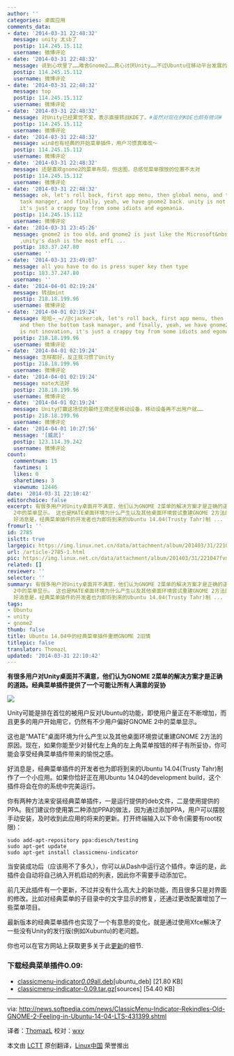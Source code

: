 ```yaml
---
author: ''
categories: 桌面应用
comments_data:
- date: '2014-03-31 22:48:32'
  message: unity 太sb了
  postip: 114.245.15.112
  username: 微博评论
- date: '2014-03-31 22:48:32'
  message: 说到心坎里了……难舍Gnome2……真心讨厌Unity……不过Ubuntu往移动平台发展的路线还是很赞的[生病]只是苦了桌面版……
  postip: 114.245.15.112
  username: 微博评论
- date: '2014-03-31 22:48:32'
  message: top
  postip: 114.245.15.112
  username: 微博评论
- date: '2014-03-31 22:48:32'
  message: 对Unity已经累觉不爱，表示直接转战KDE了。#虽然对现在的KDE也颇有微词#
  postip: 114.245.15.112
  username: 微博评论
- date: '2014-03-31 22:48:32'
  message: win8也有经典的开始菜单插件，用户习惯真难改～
  postip: 114.245.15.112
  username: 微博评论
- date: '2014-03-31 22:48:32'
  message: 还是喜欢gnome2的菜单布局，但这图，总感觉菜单摆放的位置不太对
  postip: 114.245.15.112
  username: 微博评论
- date: '2014-03-31 22:48:32'
  message: ok, let's roll back, first app menu, then global menu, and then the bottom
    task manager, and finally, yeah, we have gnome2 back. unity is not inovation,
    it's just a crappy toy from some idiots and egomania.
  postip: 114.245.15.112
  username: 微博评论
- date: '2014-03-31 23:45:26'
  message: gnome2 is too old，and gnome2 is just like the Microsoft&nbsp;&nbsp;windows&nbsp;&nbsp;xp
    ,unity's dash is the most effi ...
  postip: 183.37.247.80
  username: ''
- date: '2014-03-31 23:49:07'
  message: all you have to do is press super key then type
  postip: 183.37.247.80
  username: ''
- date: '2014-04-01 02:19:24'
  message: 转战mint
  postip: 218.18.199.96
  username: 微博评论
- date: '2014-04-01 02:19:24'
  message: 哈哈→_→//@cjacker:ok, let's roll back, first app menu, then global menu,
    and then the bottom task manager, and finally, yeah, we have gnome2 back. unity
    is not inovation, it's just a crappy toy from some idiots and egomania.
  postip: 218.18.199.96
  username: 微博评论
- date: '2014-04-01 02:19:24'
  message: 怎样都好，反正我习惯了Unity
  postip: 218.18.199.96
  username: 微博评论
- date: '2014-04-01 02:19:24'
  message: mate大法好
  postip: 218.18.199.96
  username: 微博评论
- date: '2014-04-01 02:19:24'
  message: Unity打赢这场仗的最终王牌还是移动设备，移动设备再不出用户就……
  postip: 218.18.199.96
  username: 微博评论
- date: '2014-04-01 10:27:56'
  message: '[威武]'
  postip: 123.114.39.242
  username: 微博评论
count:
  commentnum: 15
  favtimes: 1
  likes: 0
  sharetimes: 3
  viewnum: 12446
date: '2014-03-31 22:10:42'
editorchoice: false
excerpt: 有很多用户对Unity桌面并不满意，他们认为GNOME 2菜单的解决方案才是正确的道路。经典菜单插件提供了一个可能让所有人满意的妥协  Unity可能是排在首位的被用户反对Ubuntu的功能，即使用户量正在不断增加，而且更多的用户开始用它，仍然有不少用户偏好GNOME
  2中的菜单显示。 这也是MATE桌面环境为什么产生以及其他桌面环境尝试重建GNOME 2方法的原因。现在，如果你能至少对替代左上角的左上角菜单按钮的样子有所妥协，你可能会享受经典菜单插件带来的愉悦之感。
  好消息是，经典菜单插件的开发者也为即将到来的Ubuntu 14.04(Trusty Tahr)制 ...
fromurl: ''
id: 2785
islctt: true
largepic: https://img.linux.net.cn/data/attachment/album/201403/31/221047fvm73vfxn7vx6fj7.jpg
url: /article-2785-1.html
pic: https://img.linux.net.cn/data/attachment/album/201403/31/221047fvm73vfxn7vx6fj7.jpg.thumb.jpg
related: []
reviewer: ''
selector: ''
summary: 有很多用户对Unity桌面并不满意，他们认为GNOME 2菜单的解决方案才是正确的道路。经典菜单插件提供了一个可能让所有人满意的妥协  Unity可能是排在首位的被用户反对Ubuntu的功能，即使用户量正在不断增加，而且更多的用户开始用它，仍然有不少用户偏好GNOME
  2中的菜单显示。 这也是MATE桌面环境为什么产生以及其他桌面环境尝试重建GNOME 2方法的原因。现在，如果你能至少对替代左上角的左上角菜单按钮的样子有所妥协，你可能会享受经典菜单插件带来的愉悦之感。
  好消息是，经典菜单插件的开发者也为即将到来的Ubuntu 14.04(Trusty Tahr)制 ...
tags:
- Ubuntu
- unity
- gnome2
thumb: false
title: Ubuntu 14.04中的经典菜单插件重燃GNOME 2旧情
titlepic: false
translator: ThomazL
updated: '2014-03-31 22:10:42'
---
```


**有很多用户对Unity桌面并不满意，他们认为GNOME 2菜单的解决方案才是正确的道路。经典菜单插件提供了一个可能让所有人满意的妥协**


![](/data/attachment/album/201403/31/221047fvm73vfxn7vx6fj7.jpg)


Unity可能是排在首位的被用户反对Ubuntu的功能，即使用户量正在不断增加，而且更多的用户开始用它，仍然有不少用户偏好GNOME 2中的菜单显示。


这也是“MATE”桌面环境为什么产生以及其他桌面环境尝试重建GNOME 2方法的原因。现在，如果你能至少对替代左上角的左上角菜单按钮的样子有所妥协，你可能会享受经典菜单插件带来的愉悦之感。


好消息是，经典菜单插件的开发者也为即将到来的Ubuntu 14.04(Trusty Tahr)制作了一个小应用。如果你恰好正在用Ubuntu 14.04的development build，这个插件将会在你的系统中完美运行。


你有两种方法来安装经典菜单插件，一是运行提供的deb文件，二是使用提供的PPA。我们建议你使用第二种添加PPA的做法，因为通过添加PPA，用户可以摆脱手动安装，及时收到此应用的将来的更新。打开终端输入以下命令(需要有root权限)：



```
sudo add-apt-repository ppa:diesch/testing
sudo apt-get update
sudo apt-get install classicmenu-indicator

```

当安装成功后（应该用不了多久），你可以从Dash中运行这个插件。幸运的是，此插件会自动将自己纳入开机启动的列表，因此你不需要手动添加它。


前几天此插件有一个更新，不过并没有什么高大上的新功能，而且很多只是对界面的修改。比如对经典菜单的子目录中的文字显示的修复，还通过更改配置增加了一些菜单项目。


最新版本的经典菜单插件也实现了一个有意思的变化，就是通过使用Xfce解决了一些没有Unity的发行版(例如Xubuntu)的老问题。


你也可以在官方网站上获取更多关于此[更新](http://www.florian-diesch.de/software/classicmenu-indicator/changes.html)的细节.


### 下载经典菜单插件0.09:


* [classicmenu-indicator*0.09*all.deb](http://www.florian-diesch.de/software/classicmenu-indicator/dist/classicmenu-indicator_0.09_all.deb)[ubuntu\_deb] [21.80 KB]
* [classicmenu-indicator-0.09.tar.gz](http://www.florian-diesch.de/software/classicmenu-indicator/dist/classicmenu-indicator-0.09.tar.gz)[sources] [54.40 KB]




---


via: <http://news.softpedia.com/news/ClassicMenu-Indicator-Rekindles-Old-GNOME-2-Feeling-in-Ubuntu-14-04-LTS-431399.shtml>


译者：[ThomazL](https://github.com/ThomazL) 校对：[wxy](https://github.com/wxy)


本文由 [LCTT](https://github.com/LCTT/TranslateProject) 原创翻译，[Linux中国](http://linux.cn/) 荣誉推出